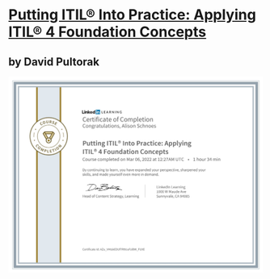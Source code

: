 # [Putting ITIL® Into Practice: Applying ITIL® 4 Foundation Concepts](https://www.linkedin.com/learning/putting-itil-into-practice-applying-itil-4-foundation-concepts/itil-4-in-the-real-world?autoplay=true)
## by David Pultorak

![Image](https://github.com/hallan6749/LinkedIn-Learning/blob/main/Putting%20ITIL%C2%AE%20Into%20Practice%20Applying%20ITIL%C2%AE%204%20Foundation%20Concepts/ITIL4CertificateImage.jpg)
